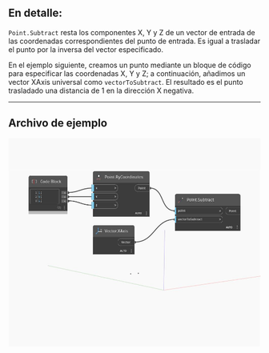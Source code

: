 ## En detalle:
`Point.Subtract` resta los componentes X, Y y Z de un vector de entrada de las coordenadas correspondientes del punto de entrada. Es igual a trasladar el punto por la inversa del vector especificado.

En el ejemplo siguiente, creamos un punto mediante un bloque de código para especificar las coordenadas X, Y y Z; a continuación, añadimos un vector XAxis universal como `vectorToSubtract`. El resultado es el punto trasladado una distancia de 1 en la dirección X negativa.

___
## Archivo de ejemplo

![Subtract](./Autodesk.DesignScript.Geometry.Point.Subtract_img.jpg)

